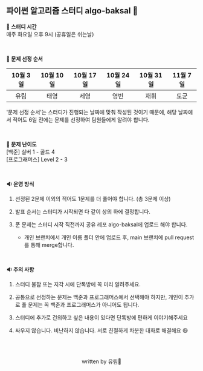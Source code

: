 ## 파이썬 알고리즘 스터디 algo-baksal 👊


**📌 스터디 시간** <br>
매주 화요일 오후 9시 (공휴일은 쉬는날)

<br> 

**📌 문제 선정 순서** <br> 

| 10월 3일 | 10월 10일 | 10월 17일 | 10월 24일 | 10월 31일 | 11월 7일 |
|:-------:|:-------:|:-------:|:-------:|:-------:|:-------:|
| 유림 | 태영 | 세영 | 영빈 | 재휘 | 도균 | 

'문제 선정 순서'는 스터디가 진행되는 날짜에 맞춰 작성된 것이기 때문에, 
해당 날짜에서 적어도 6일 전에는 문제를 선정하여 팀원들에게 알려야 합니다. 

<br> 

**📌 문제 난이도** <br>
[백준] 실버 1 - 골드 4 <br>
[프로그래머스] Level 2 - 3

<br> 

**🔉 운영 방식**

1. 선정된 2문제 이외의 적어도 1문제를 더 풀어야 합니다. (총 3문제 이상)

3. 발표 순서는 스터디가 시작되면 다 같이 상의 하에 결정합니다. 

3. 푼 문제는 스터디 시작 직전까지 공유 레포 algo-baksal에 업로드 해야 합니다.

    - 개인 브랜치에서 개인 이름 폴더 안에 업로드 후, main 브랜치에 pull request를 통해 merge합니다. 


<br>

**🔉 주의 사항**

1. 스터디 불참 또는 지각 시에  단톡방에 꼭 미리 알려주세요. 

2. 공통으로 선정하는 문제는 백준과 프로그래머스에서 선택해야 하지만, 개인이 추가로 풀 문제는 꼭 백준과 프로그래머스가 아니어도 됩니다. 

3. 스터디에 추가로 건의하고 싶은 내용이 있다면 단톡방에 편하게 이야기해주세요

4. 싸우지 않습니다. 비난하지 않습니다. 서로 친절하게 차분한 대화로 해결해요 😃

<br><br>

<div align="center">written by 유림🍊</div>